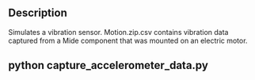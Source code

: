 ## Description

Simulates a vibration sensor.  Motion.zip.csv contains vibration data captured from a Mide component that was mounted on an electric motor.

## python capture_accelerometer_data.py
